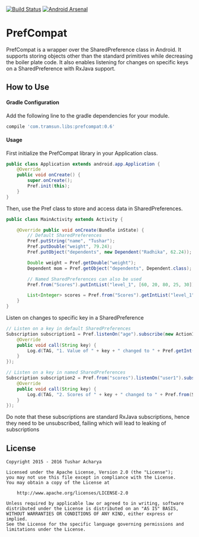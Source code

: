 
[![Build Status](https://travis-ci.org/tushar-acharya/PrefCompat.svg?branch=master)](https://travis-ci.org/tushar-acharya/PrefCompat) [![Android Arsenal](https://img.shields.io/badge/Android%20Arsenal-PrefCompat-green.svg?style=true)](https://android-arsenal.com/details/1/3003)

# PrefCompat

PrefCompat is a wrapper over the SharedPreference class in Android. It supports storing objects other than the standard primitives while decreasing the boiler plate code. It also enables listening for changes on specific keys on a SharedPreference with RxJava support.

How to Use
-------


#### Gradle Configuration

Add the following line to the gradle dependencies for your module.

```groovy
compile 'com.tramsun.libs:prefcompat:0.6'
```

#### Usage

First initialize the PrefCompat library in your Application class.

```java
public class Application extends android.app.Application {
    @Override
    public void onCreate() {
        super.onCreate();
        Pref.init(this);
    }
}
```

Then, use the Pref class to store and access data in SharedPreferences.

```java
public class MainActivity extends Activity {

    @Override public void onCreate(Bundle inState) {
        // Default SharedPreferences
        Pref.putString("name", "Tushar");
        Pref.putDouble("weight", 79.24);
        Pref.putObject("dependents", new Dependent("Radhika", 62.24));

        Double weight = Pref.getDouble("weight");
        Dependent mom = Pref.getObject("dependents", Dependent.class);

        // Named SharedPreferences can also be used
        Pref.from("Scores").putIntList("level_1", [60, 20, 80, 25, 30]);

        List<Integer> scores = Pref.from("Scores").getIntList("level_1");
    }
}
```

Listen on changes to specific key in a SharedPreference

```java
// Listen on a key in default SharedPreferences
Subscription subscription1 = Pref.listenOn("age").subscribe(new Action1<String>() {
    @Override
    public void call(String key) {
        Log.d(TAG, "1. Value of " + key + " changed to " + Pref.getInt(key));
    }
});

// Listen on a key in named SharedPreferences
Subscription subscription2 = Pref.from("scores").listenOn("user1").subscribe(new Action1<String>() {
    @Override
    public void call(String key) {
        Log.d(TAG, "2. Scores of " + key + " changed to " + Pref.from(SP_SCORES).getDoubleList(key).toString());
    }
});
```

Do note that these subscriptions are standard RxJava subscriptions, hence they need to be unsubscribed, failing which will lead to leaking of subscriptions


License
-------

    Copyright 2015 - 2016 Tushar Acharya

    Licensed under the Apache License, Version 2.0 (the "License");
    you may not use this file except in compliance with the License.
    You may obtain a copy of the License at

        http://www.apache.org/licenses/LICENSE-2.0

    Unless required by applicable law or agreed to in writing, software
    distributed under the License is distributed on an "AS IS" BASIS,
    WITHOUT WARRANTIES OR CONDITIONS OF ANY KIND, either express or implied.
    See the License for the specific language governing permissions and
    limitations under the License.
